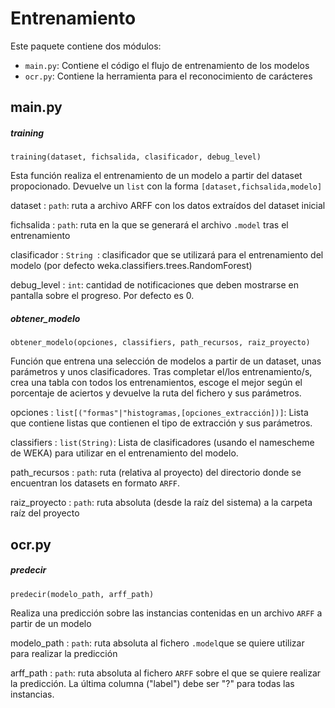 # Entrenamiento

Este paquete contiene dos módulos:
- ```main.py```: Contiene el código el flujo de entrenamiento de los modelos
- ```ocr.py```: Contiene la herramienta para el reconocimiento de carácteres

## main.py

##### training 

```
training(dataset, fichsalida, clasificador, debug_level)
```
Esta función realiza el entrenamiento de un modelo a partir del dataset propocionado. 
Devuelve un ```list``` con la forma ```[dataset,fichsalida,modelo]```

dataset
: ```path```: ruta a archivo ARFF con los datos extraídos del dataset inicial


fichsalida
: ```path```: ruta en la que se generará el archivo ```.model``` tras el entrenamiento

clasificador
: ```String ```: clasificador que se utilizará para el entrenamiento del modelo (por defecto weka.classifiers.trees.RandomForest)

debug_level
: ```int```: cantidad de notificaciones que deben mostrarse en pantalla sobre el progreso. Por defecto es 0.


##### obtener_modelo
```
obtener_modelo(opciones, classifiers, path_recursos, raiz_proyecto)
```

Función que entrena una selección de modelos a partir de un dataset, unas parámetros y unos clasificadores.
Tras completar el/los entrenamiento/s, crea una tabla con todos los entrenamientos, escoge el mejor según el porcentaje de aciertos y devuelve la ruta del fichero y sus parámetros.

opciones
: ```list[("formas"|"histogramas,[opciones_extracción])]```: Lista que contiene listas que contienen el tipo de extracción y sus parámetros.

classifiers
: ```list(String)```: Lista de clasificadores (usando el namescheme de WEKA) para utilizar en el entrenamiento del modelo.

path_recursos
: ```path```: ruta (relativa al proyecto) del directorio donde se encuentran los datasets en formato ```ARFF```.

raiz_proyecto
: ```path```: ruta absoluta (desde la raíz del sistema) a la carpeta raíz del proyecto

## ocr.py

##### predecir
```
predecir(modelo_path, arff_path)
```
Realiza una predicción sobre las instancias contenidas en un archivo ```ARFF``` a partir de un modelo

modelo_path
: ```path```: ruta absoluta al fichero ```.model```que se quiere utilizar para realizar la predicción

arff_path
: ```path```: ruta absoluta al fichero ```ARFF``` sobre el que se quiere realizar la predicción. La última columna ("label") debe ser "?" para todas las instancias.